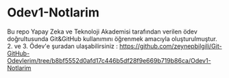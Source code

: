 # Odev1-Notlarim
Bu repo Yapay Zeka ve Teknoloji Akademisi tarafından verilen ödev doğrultusunda Git&GitHub kullanımını öğrenmek amacıyla oluşturulmuştur.
2. ve 3. Ödev'e şuradan ulaşabilirsiniz :
https://github.com/zeynepbilgili/Git-GitHub-Odevlerim/tree/b8bf5552d0afd17c446b5df28f9e669b719b86ca/Odev1-Notlarim
